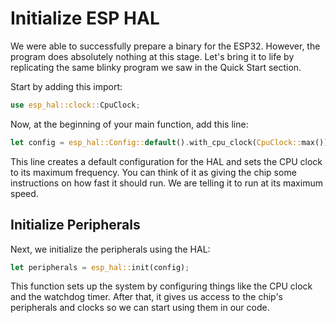 # Initialize ESP HAL

We were able to successfully prepare a binary for the ESP32. However, the program does absolutely nothing at this stage. Let's bring it to life by replicating the same blinky program we saw in the Quick Start section.

Start by adding this import:

```rust
use esp_hal::clock::CpuClock;
```

Now, at the beginning of your main function, add this line:

```rust
let config = esp_hal::Config::default().with_cpu_clock(CpuClock::max());
```

This line creates a default configuration for the HAL and sets the CPU clock to its maximum frequency. You can think of it as giving the chip some instructions on how fast it should run. We are telling it to run at its maximum speed. 

## Initialize Peripherals

Next, we initialize the peripherals using the HAL:
```rust
let peripherals = esp_hal::init(config);
```

This function sets up the system by configuring things like the CPU clock and the watchdog timer. After that, it gives us access to the chip's peripherals and clocks so we can start using them in our code.
